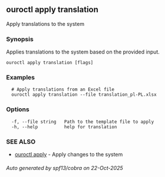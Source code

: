 ## ouroctl apply translation

Apply translations to the system

### Synopsis

Applies translations to the system based on the provided input.

```
ouroctl apply translation [flags]
```

### Examples

```
  # Apply translations from an Excel file
  ouroctl apply translation --file translation_pl-PL.xlsx
```

### Options

```
  -f, --file string   Path to the template file to apply
  -h, --help          help for translation
```

### SEE ALSO

* [ouroctl apply](ouroctl_apply.md)	 - Apply changes to the system

###### Auto generated by spf13/cobra on 22-Oct-2025
